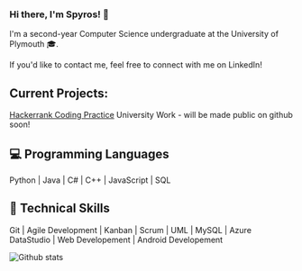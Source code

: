 ### Hi there, I'm Spyros! 👋

I'm a second-year Computer Science undergraduate at the University of Plymouth 🎓.

If you'd like to contact me, feel free to connect with me on LinkedIn!

## Current Projects:

[Hackerrank Coding Practice](https://github.com/Spix737/HackerRankSolns)
University Work - will be made public on github soon!

## 💻 Programming Languages

Python | Java | C# | C++ | JavaScript | SQL

## 🧠 Technical Skills

Git | Agile Development | Kanban | Scrum | UML | MySQL | Azure DataStudio | Web Developement | Android Developement


<!--
**Spix737/Spix737** is a ✨ _special_ ✨ repository because its `README.md` (this file) appears on your GitHub profile.

Here are some ideas to get you started:

- 🔭 I’m currently working on ...
- 🌱 I’m currently learning ...
- 👯 I’m looking to collaborate on ...
- 🤔 I’m looking for help with ...
- 💬 Ask me about ...
- 📫 How to reach me: ...
- 😄 Pronouns: ...
- ⚡ Fun fact: ...
-->

![Github stats](https://github-readme-stats.vercel.app/api?username=Spix737)

